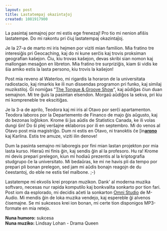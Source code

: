 ```yaml
---
layout: post
title: Lastatempaj okazintaĵoj
created: 1081917900
---
```

La pasintaj semajnoj por mi estis ege frenezaj!  Pro tio mi nenion afiŝis lastatempe.  Do mi rakontu pri ĉiuj lastatempaj okazintaĵoj.

Je la 27-a de marto mi iris hejmen por viziti mian familion.  Mia fratino tre interesiĝis pri Geocaching, kaj do ni kune serĉis kaj trovis proksiman geografian kaŝejon.  Ĉiu, kiu trovas kaŝejon, devas skribi sian nomon kaj mallongan mesaĝon en libreton.  Mia fratino tre surpriziĝis, kiam ŝi vidis ke ŝia amiko estis la lasta persono, kiu trovis la kaŝejon!

Post mia reveno al Waterloo, mi rigardis la horaron de la universitata radiostacio, kaj rimarkis ke ili nun dissendas programon pri funko, kaj similaj muzikstiloj.  Ĝi nomiĝas "<a href="http://home.golden.net/%7Etreleaven/tongue.html">The Tongue &amp; Groove Show</a>", kaj aŭdiĝas ĉiun duan semajnon.  Mi tre ĝuis la pasintan elsendon.  Morgaŭ aŭdiĝos la sekva, pri kiu mi kompreneble tre ekscitiĝas.

Je la 3-a de aprilo, Teodora kaj mi iris al Otavo por serĉi apartamenton.  Teodora laboros por la Departemento de Financo de majo ĝis aŭgusto, kaj do bezonas loĝlokon.  Krome ŝi ĵus aŭdis de Statistics Canada, ke ili volas dungi ŝin!  Do ŝi plej verŝajne eklaboros por ili en septembro.  Mi do venos al Otavo post mia magistriĝo.  Dum ni estis en Otavo, ni tranoktis ĉe <a href="https://www.livejournal.com/userinfo.bml?user=arono"><img src="https://stat.livejournal.com/img/userinfo.gif" alt="[info]" width="17" height="17" style="vertical-align: bottom; border: 0;" /></a><a href="https://arono.livejournal.com/"><b>arono</b></a> kaj Karlina.  Estis tre amuze, viziti ilin denove!

Dum la pasinta semajno mi laboregis por fini mian lastan projekton por mia lasta kurso.  Hieraŭ mi finis ĝin, kaj sendis ĝin al la profesoro.  Hu ra!  Krome mi devis prepari prelegon, kiun mi hodiaŭ prezentis al la kriptografia studgrupo ĉe la universitato.  Mi bedaŭras, ke mi ne havis pli da tempo por prepari pli bonan prelegon, sed jam mi aŭdis bonajn reagojn de du ĉeestantoj, do eble ne estis tiel malbone.  ;-)

Lastatempe mi ekvolis krei propran muzikon.  Dank' al moderna muzika softvaro, necesas nur rapida komputilo kaj bonkvalita sonkarto por tion fari.  Post iom da esplorado, mi decidis aĉeti la sonkarton <a href="http://www.m-audio.ca/index.php?do=products.main&ID=f16575c4e111de46be330a63c972c865">Omni Studio</a> de M-Audio.  Mi mendis ĝin de loka muzika vendejo, kaj espereble ĝi alvenos ĉisemajne.  Se mi sukcesos krei ion bonan, mi certe tion disponigos MP3-formate en mia retejo.

**Nuna humoro:** sukcesa  
**Nuna muziko:** Lindsay Lohan - Drama Queen
